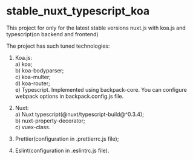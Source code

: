 # stable_nuxt_typescript_koa
This project for only for the latest stable versions nuxt.js with koa.js and typescript(on backend and frontend)


The project has such tuned technologies:

1. Koa.js:<br />
    a) koa;<br />
    b) koa-bodyparser;<br />
    c) koa-multer;<br />
    d) koa-router;<br />
    e) Typescript. Implemented using backpack-core. You can configure webpack options in backpack.config.js file.
    
2. Nuxt:<br/>
    a) Nuxt typescript(@nuxt/typescript-build@^0.3.4);<br />
    b) nuxt-property-decorator;<br />
    c) vuex-class.

3. Prettier(configuration in .prettierrc.js file);

4. Eslint(configuration in .eslintrc.js file).
